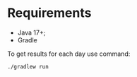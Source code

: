 # Requirements

- Java 17+;
- Gradle

To get results for each day use command: 
```shell
./gradlew run
```